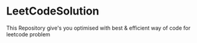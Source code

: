 # LeetCodeSolution
This Repository give's you optimised with best &amp; efficient way of code for leetcode problem 
